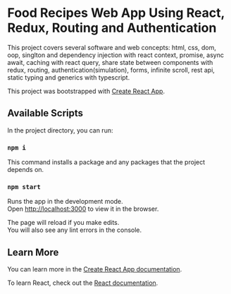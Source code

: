 # Food Recipes Web App Using React, Redux, Routing and Authentication

This project covers several software and web concepts:
html, css, dom, oop, singlton and dependency injection with react context, promise, async await, caching with react query, 
share state between components with redux, routing, authentication(simulation), forms, infinite scroll, rest api, static typing and generics with typescript.

This project was bootstrapped with [Create React App](https://github.com/facebook/create-react-app).

## Available Scripts

In the project directory, you can run:

### `npm i`

This command installs a package and any packages that the project depends on.


### `npm start`

Runs the app in the development mode.\
Open [http://localhost:3000](http://localhost:3000) to view it in the browser.

The page will reload if you make edits.\
You will also see any lint errors in the console.


## Learn More

You can learn more in the [Create React App documentation](https://facebook.github.io/create-react-app/docs/getting-started).

To learn React, check out the [React documentation](https://reactjs.org/).
